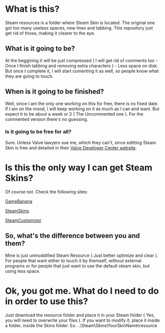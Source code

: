 # What is this?
Steam resources is a folder where Steam Skin is located. The original one got too many useless spaces, new lines and tabbing.
This repository just get rid of those, making it clearer to the eye.

## What is it going to be?
At the beggining it will be just compressed ( I will get rid of comments too - Once I finish tabbing and removing extra characters ) - Less space on disk. But once I complete it, I will start comenting it as well, so people know what they are going to touch.

## When is it going to be finished?
Well, since I am the only one working on this for free, there is no fixed date. If I am on the mood, I will keep working on it as much as I can and want. But expect it to be about a week or 2 ( The Uncommented one ). For the commented version there's no guessing.

### Is it going to be free for all?
Sure. Unless Valve lawyers sue me, which they can't, since editting Steam Skin is free and detailed in their [Valve Developer Center website](https://developer.valvesoftware.com/wiki/Steam_Skins).

# Is this the only way I can get Steam Skins?
Of course not. Check the following sites:

[GameBanana](https://gamebanana.com/guis/games/6)

[SteamSkins](http://steamskins.org/)

[SteamCustomizer](https://steamcustomizer.com/)

## So, what's the difference between you and them?
Mine is just unmoddified Steam Resource ( Just better optimize and clear ).
For people that want either to touch it by themself, without external programs or for people that just want to use the default steam skin, but using less space.

# Ok, you got me. What do I need to do in order to use this?
Just download the resource folder and place it in your Steam folder ( Yes, you will need to overwrite your files ).
If you want to modify it, place it inside a folder, inside the Skins folder.
Ex: ..\Steam\Skins\YourSkinName\resource
